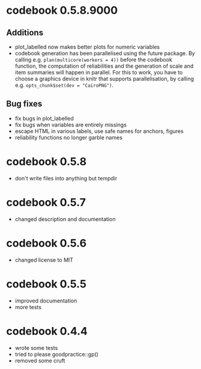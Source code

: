 # codebook 0.5.8.9000
## Additions
- plot_labelled now makes better plots for numeric variables
- codebook generation has been parallelised using the future package. By calling
  e.g. `plan(multicore(workers = 4))` before the codebook function, the 
  computation of reliabilities and the generation of scale and item summaries
  will happen in parallel. For this to work, you have to choose a graphics 
  device in knitr that supports parallelisation, by calling e.g. 
  `opts_chunk$set(dev = "CairoPNG")`.

## Bug fixes
- fix bugs in plot_labelled
- fix bugs when variables are entirely missings
- escape HTML in various labels, use safe names for anchors, figures
- reliability functions no longer garble names

# codebook 0.5.8
- don't write files into anything but tempdir

# codebook 0.5.7
- changed description and documentation

# codebook 0.5.6
- changed license to MIT

# codebook 0.5.5
- improved documentation
- more tests

# codebook 0.4.4
- wrote some tests
- tried to please goodpractice::gp()
- removed some cruft
